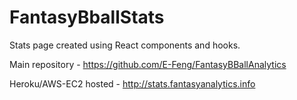# FantasyBballStats

Stats page created using React components and hooks.

Main repository - https://github.com/E-Feng/FantasyBBallAnalytics

Heroku/AWS-EC2 hosted - http://stats.fantasyanalytics.info